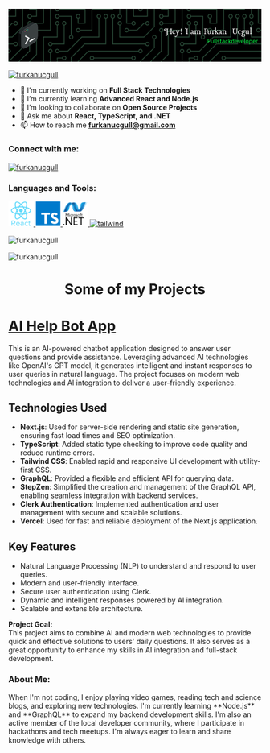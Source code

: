 ![MasterHead](./github-header-image.png)



<p align="left"> <a href="https://github.com/ryo-ma/github-profile-trophy"><img src="https://github-profile-trophy.vercel.app/?username=furkanucgull" alt="furkanucgull" /></a> </p>

- 🔭 I’m currently working on **Full Stack Technologies**
- 🌱 I’m currently learning **Advanced React and Node.js**
- 👯 I’m looking to collaborate on **Open Source Projects**
- 💬 Ask me about **React, TypeScript, and .NET**
- 📫 How to reach me **furkanucgull@gmail.com**

<h3 align="left">Connect with me:</h3>
<p align="left">
  <a href="https://linkedin.com/in/furkanucgull" target="blank"><img align="center" src="https://raw.githubusercontent.com/rahuldkjain/github-profile-readme-generator/master/src/images/icons/Social/linked-in-alt.svg" alt="furkanucgull" height="30" width="40" /></a>
  
</p>

<h3 align="left">Languages and Tools:</h3>
<p align="left"> 
  <a href="https://reactjs.org/" target="_blank" rel="noreferrer"> <img src="https://raw.githubusercontent.com/devicons/devicon/master/icons/react/react-original-wordmark.svg" alt="react" width="50" height="50"/> </a> 
  <a href="https://www.typescriptlang.org/" target="_blank" rel="noreferrer"> <img src="https://raw.githubusercontent.com/devicons/devicon/master/icons/typescript/typescript-original.svg" alt="typescript" width="50" height="50"/> </a> 
  <a href="https://dotnet.microsoft.com/" target="_blank" rel="noreferrer"> <img src="https://raw.githubusercontent.com/devicons/devicon/master/icons/dot-net/dot-net-original-wordmark.svg" alt="dotnet" width="50" height="50"/> </a> 
  <a href="https://tailwindcss.com/" target="_blank" rel="noreferrer"> <img src="https://www.vectorlogo.zone/logos/tailwindcss/tailwindcss-icon.svg" alt="tailwind" width="50" height="50"/> </a> 
</p>

<p><img align="center" src="https://github-readme-stats.vercel.app/api?username=furkanucgull&show_icons=true&theme=radical&hide_border=true" alt="furkanucgull" /></p>
<p><img align="center" src="https://github-readme-stats.vercel.app/api/top-langs/?username=furkanucgull&layout=compact&theme=radical&hide_border=true" alt="furkanucgull" /></p>

  <h1 align="center">  Some of my Projects </h1> 

# [AI Help Bot App](https://ai-help-bot-app.vercel.app/)

This is an AI-powered chatbot application designed to answer user questions and provide assistance. Leveraging advanced AI technologies like OpenAI's GPT model, it generates intelligent and instant responses to user queries in natural language. The project focuses on modern web technologies and AI integration to deliver a user-friendly experience.

## Technologies Used

- **Next.js**: Used for server-side rendering and static site generation, ensuring fast load times and SEO optimization.
- **TypeScript**: Added static type checking to improve code quality and reduce runtime errors.
- **Tailwind CSS**: Enabled rapid and responsive UI development with utility-first CSS.
- **GraphQL**: Provided a flexible and efficient API for querying data.
- **StepZen**: Simplified the creation and management of the GraphQL API, enabling seamless integration with backend services.
- **Clerk Authentication**: Implemented authentication and user management with secure and scalable solutions.
- **Vercel**: Used for fast and reliable deployment of the Next.js application.

## Key Features

- Natural Language Processing (NLP) to understand and respond to user queries.
- Modern and user-friendly interface.
- Secure user authentication using Clerk.
- Dynamic and intelligent responses powered by AI integration.
- Scalable and extensible architecture.

**Project Goal:**  
This project aims to combine AI and modern web technologies to provide quick and effective solutions to users' daily questions. It also serves as a great opportunity to enhance my skills in AI integration and full-stack development.

<h3 align="left">About Me:</h3>
<p>
  When I'm not coding, I enjoy playing video games, reading tech and science blogs, and exploring new technologies. I'm currently learning **Node.js** and **GraphQL** to expand my backend development skills. I'm also an active member of the local developer community, where I participate in hackathons and tech meetups. I'm always eager to learn and share knowledge with others.
</p>
